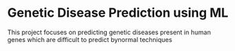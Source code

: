 # Genetic Disease Prediction using ML
This project focuses on predicting genetic diseases present in human genes which are difficult to predict bynormal techniques


